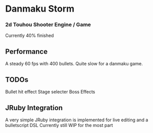 Danmaku Storm
==================
### 2d Touhou Shooter Engine / Game
Currently 40% finished

## Performance
A steady 60 fps with 400 bullets. Quite slow for a danmaku game.

## TODOs
Bullet hit effect
Stage selecter
Boss Effects

## JRuby Integration
A very simple JRuby integration is implemented for live editing and a bulletscript DSL
Currently still WIP for the most part